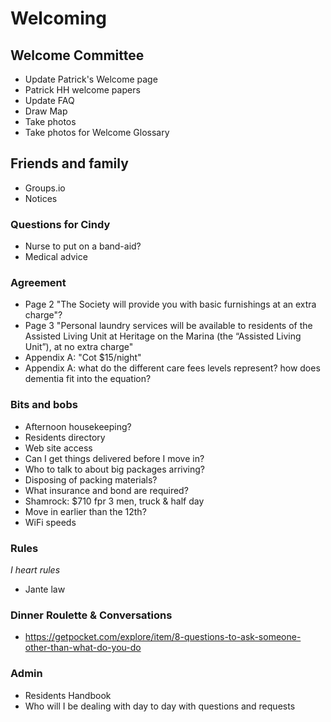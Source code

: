 # Welcoming


## Welcome Committee

* Update Patrick's Welcome page
* Patrick HH welcome papers
* Update FAQ
* Draw Map
* Take photos
* Take photos for Welcome Glossary


## Friends and family

* Groups.io
* Notices


### Questions for Cindy

* Nurse to put on a band-aid?
* Medical advice


### Agreement

* Page 2 "The Society will provide you with basic furnishings at an extra charge"?
* Page 3 "Personal laundry services will be available to residents of the Assisted Living Unit at Heritage on the Marina (the “Assisted Living Unit”), at no extra charge"
* Appendix A: "Cot $15/night"
* Appendix A: what do the different care fees levels represent? how does dementia fit into the equation?


### Bits and bobs

* Afternoon housekeeping?
* Residents directory
* Web site access
* Can I get things delivered before I move in?
* Who to talk to about big packages arriving?
* Disposing of packing materials?
* What insurance and bond are required?
* Shamrock: $710 fpr 3 men, truck & half day
* Move in earlier than the 12th?
* WiFi speeds


### Rules

_I heart rules_

* Jante law

### Dinner Roulette & Conversations

* https://getpocket.com/explore/item/8-questions-to-ask-someone-other-than-what-do-you-do


### Admin

* Residents Handbook
* Who will I be dealing with day to day with questions and requests
